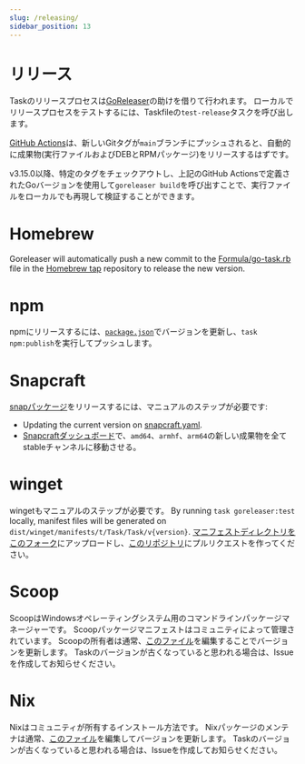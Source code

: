 ```yaml
---
slug: /releasing/
sidebar_position: 13
---
```


# リリース

Taskのリリースプロセスは[GoReleaser][goreleaser]の助けを借りて行われます。 ローカルでリリースプロセスをテストするには、Taskfileの`test-release`タスクを呼び出します。

[GitHub Actions](https://github.com/go-task/task/actions)は、新しいGitタグが`main`ブランチにプッシュされると、自動的に成果物(実行ファイルおよびDEBとRPMパッケージ)をリリースするはずです。

v3.15.0以降、特定のタグをチェックアウトし、上記のGitHub Actionsで定義されたGoバージョンを使用して`goreleaser build`を呼び出すことで、実行ファイルをローカルでも再現して検証することができます。

# Homebrew

Goreleaser will automatically push a new commit to the [Formula/go-task.rb][gotaskrb] file in the [Homebrew tap][homebrewtap] repository to release the new version.

# npm

npmにリリースするには、[`package.json`][packagejson]でバージョンを更新し、`task npm:publish`を実行してプッシュします。

# Snapcraft

[snapパッケージ][snappackage]をリリースするには、マニュアルのステップが必要です:

- Updating the current version on [snapcraft.yaml][snapcraftyaml].
- [Snapcraftダッシュボード][snapcraftdashboard]で、`amd64`、`armhf`、`arm64`の新しい成果物を全てstableチャンネルに移動させる。

# winget

wingetもマニュアルのステップが必要です。 By running `task goreleaser:test` locally, manifest files will be generated on `dist/winget/manifests/t/Task/Task/v{version}`. [マニフェストディレクトリをこのフォーク](https://github.com/go-task/winget-pkgs/tree/master/manifests/t/Task/Task)にアップロードし、[このリポジトリ](https://github.com/microsoft/winget-pkgs)にプルリクエストを作ってください。

# Scoop

ScoopはWindowsオペレーティングシステム用のコマンドラインパッケージマネージャーです。 Scoopパッケージマニフェストはコミュニティによって管理されています。 Scoopの所有者は通常、[このファイル](https://github.com/ScoopInstaller/Main/blob/master/bucket/task.json)を編集することでバージョンを更新します。 Taskのバージョンが古くなっていると思われる場合は、Issueを作成してお知らせください。

# Nix

Nixはコミュニティが所有するインストール方法です。 Nixパッケージのメンテナは通常、[このファイル](https://github.com/NixOS/nixpkgs/blob/nixos-unstable/pkgs/development/tools/go-task/default.nix)を編集してバージョンを更新します。 Taskのバージョンが古くなっていると思われる場合は、Issueを作成してお知らせください。

<!-- prettier-ignore-start -->

<!-- prettier-ignore-end -->
[goreleaser]: https://goreleaser.com/
[homebrewtap]: https://github.com/go-task/homebrew-tap
[gotaskrb]: https://github.com/go-task/homebrew-tap/blob/main/Formula/go-task.rb
[packagejson]: https://github.com/go-task/task/blob/main/package.json#L3
[snappackage]: https://github.com/go-task/snap
[snapcraftyaml]: https://github.com/go-task/snap/blob/main/snap/snapcraft.yaml#L2
[snapcraftdashboard]: https://snapcraft.io/task/releases
